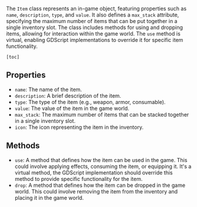 The `Item` class represents an in-game object, featuring properties such as `name`, `description`, `type`, and `value`. It also defines a `max_stack` attribute, specifying the maximum number of items that can be put together in a single inventory slot. The class includes methods for using and dropping items, allowing for interaction within the game world. The `use` method is virtual, enabling GDScript implementations to override it for specific item functionality.

```admonish summary
[toc]
```

## Properties
- `name`: The name of the item.
- `description`: A brief description of the item.
- `type`: The type of the item (e.g., weapon, armor, consumable).
- `value`: The value of the item in the game world.
- `max_stack`: The maximum number of items that can be stacked together in a single inventory slot.
- `icon`: The icon representing the item in the inventory.

## Methods
 - `use`: A method that defines how the item can be used in the game. This could involve applying effects, consuming the item, or equipping it. It's a virtual method, the GDScript implementation should override this method to provide specific functionality for the item.
 - `drop`: A method that defines how the item can be dropped in the game world. This could involve removing the item from the inventory and placing it in the game world.
